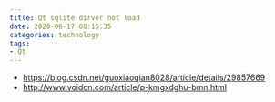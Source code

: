 ```yaml
---
title: Qt sqlite dirver not load
date: 2020-06-17 00:15:35
categories: technology
tags:
- Qt
---
```


- https://blog.csdn.net/guoxiaoqian8028/article/details/29857669
- http://www.voidcn.com/article/p-kmgxdghu-bmn.html